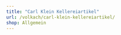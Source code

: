 ```yaml
---
title: "Carl Klein Kellereiartikel"
url: /volkach/carl-klein-kellereiartikel/
shop: Allgemein
---
```

